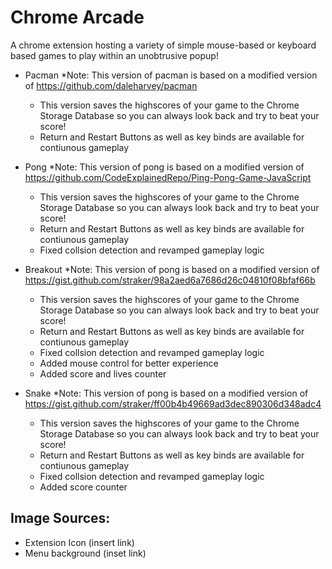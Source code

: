 # Chrome Arcade 
A chrome extension hosting a variety of simple mouse-based or keyboard based games to play within an unobtrusive popup!

* Pacman
  *Note: This version of pacman is based on a modified version of <https://github.com/daleharvey/pacman>
  * This version saves the highscores of your game to the Chrome Storage Database so you can always look back and try to beat your score!
  * Return and Restart Buttons as well as key binds are available for contiunous gameplay

* Pong
  *Note: This version of pong is based on a modified version of <https://github.com/CodeExplainedRepo/Ping-Pong-Game-JavaScript>
  * This version saves the highscores of your game to the Chrome Storage Database so you can always look back and try to beat your score!
  * Return and Restart Buttons as well as key binds are available for contiunous gameplay
  * Fixed collsion detection and revamped gameplay logic

* Breakout
  *Note: This version of pong is based on a modified version of <https://gist.github.com/straker/98a2aed6a7686d26c04810f08bfaf66b>
  * This version saves the highscores of your game to the Chrome Storage Database so you can always look back and try to beat your score!
  * Return and Restart Buttons as well as key binds are available for contiunous gameplay
  * Fixed collsion detection and revamped gameplay logic
  * Added mouse control for better experience
  * Added score and lives counter

* Snake
  *Note: This version of pong is based on a modified version of <https://gist.github.com/straker/ff00b4b49669ad3dec890306d348adc4>
  * This version saves the highscores of your game to the Chrome Storage Database so you can always look back and try to beat your score!
  * Return and Restart Buttons as well as key binds are available for contiunous gameplay
  * Fixed collsion detection and revamped gameplay logic
  * Added score counter
  
  
## Image Sources:
 *  Extension Icon (insert link)
 *  Menu background (inset link)
